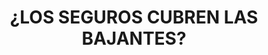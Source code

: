 ---
title: '¿LOS SEGUROS CUBREN LAS BAJANTES?'	
subTitle: 'DESCUBRE SI TIENES ASEGURADAS LAS BAJANTES DE TU COMUNIDAD'
metaDescription: 'Descubre si tu seguro se puede hacer cargo de la rotura de tus bajantes y qué hacer en caso de que no.'
metaContent: 'Descubre si tu seguro se puede hacer cargo de la rotura de tus bajantes y qué hacer en caso de que no.'
desc: 'Todo lo que necesitas saber para que tu seguro te cubra las bajantes'
mediumImage: '845.webp'
largeImage: '370.webp'

blogMeta: '23 ENERO 2024 - Desatascos Pociten'
excerpt: 'Lo que necesitas saber sobre tu seguro y las bajantes.'
detailBreadcrumbSubTitle: 'Blog - Desatascos Pociten'
detailBreadcrumbDesc: '¿Mi seguro me cubre las bajantes?'
detailSubTitle: 'HAZTE UN BUEN SEGURO'
quote: "Con la poliza de seguros adecuada podrás evitarte problemas en un futuro."
htmlCode: "
<h1>¿Los Seguros Cubren las Bajantes? Descubre Todo lo que Necesitas Saber</h1>
<p>Los problemas en las bajantes de un edificio pueden ser una pesadilla para cualquier propietario. Cuando surge una obstrucción o daño en las bajantes, es fundamental abordarlo de manera eficiente y económica. Una de las preguntas más frecuentes que surgen en estos casos es: ¿Los Seguros Cubren las Bajantes?</p>
<h2>¿Qué Son las Bajantes?</h2>
<p>Antes de responder a esa pregunta, es importante entender qué son las bajantes. Las bajantes son las tuberías verticales que transportan las aguas residuales desde los pisos superiores de un edificio hacia la red de alcantarillado municipal o el sistema de saneamiento. Estas tuberías son esenciales para mantener el buen funcionamiento de un edificio y prevenir problemas de obstrucción y filtraciones.</p>
<h2>¿Cuáles son los Problemas Comunes en las Bajantes?</h2>
<p>Los problemas comunes que pueden afectar a las bajantes incluyen atascos, acumulación de residuos, corrosión y daños estructurales. Estos problemas pueden causar fugas, malos olores, daños en las paredes y techos, y otros inconvenientes para los propietarios.</p>
<h2>¿Los Seguros Cubren las Bajantes?</h2>
<p>La respuesta a esta pregunta depende en gran medida de la póliza de seguro que tengas. En muchos casos, los seguros de propietario de vivienda pueden cubrir los daños causados por problemas en las bajantes si se cumplen ciertas condiciones. Aquí hay algunas cosas que debes tener en cuenta:</p>
<h3>1. Cobertura Específica:</h3>
<p>Algunas pólizas de seguro incluyen una cobertura específica para problemas de fontanería, que puede cubrir los costos de reparación de las bajantes en caso de daño accidental o repentino. Es importante revisar tu póliza y verificar si esta cobertura está incluida.</p>
<h3>2. Causa del Daño:</h3>
<p>El tipo de daño y su causa pueden influir en la cobertura del seguro. Por lo general, los seguros cubren daños imprevistos y accidentales, pero pueden no cubrir daños causados por negligencia o falta de mantenimiento adecuado. Asegúrate de entender las circunstancias bajo las cuales se produjo el daño.</p>
<h3>3. Deductibles y Límites:</h3>
<p>Revisa los deducibles y límites de tu póliza. Es importante saber cuánto tendrás que pagar de tu bolsillo antes de que el seguro cubra los costos. Además, asegúrate de conocer los límites máximos de cobertura para este tipo de daños.</p>
<h2>¿Qué Debes Hacer en Caso de Problemas en las Bajantes?</h2>
<p>Si enfrentas un problema en las bajantes de tu edificio, lo primero que debes hacer es contactar a tu compañía de seguros para informar sobre la situación. Proporciona todos los detalles necesarios y sigue las instrucciones que te den para presentar una reclamación. También es importante tomar medidas para mitigar cualquier daño adicional, como detener la fuga de agua y asegurarte de que no haya riesgo para la seguridad.</p>
<h2>Conclusión</h2>
<p>En resumen, si los seguros cubren las bajantes o no depende de tu póliza específica y las circunstancias del daño. Es fundamental revisar detenidamente tu contrato de seguro y comunicarte con tu compañía de seguros en caso de problemas en las bajantes. La prevención y el mantenimiento adecuado de las tuberías pueden ser clave para evitar costosos gastos de reparación.</p>
<p>Recuerda que la información proporcionada aquí es general y puede variar según la póliza de seguro y la ubicación geográfica. Siempre consulta con un experto en seguros para obtener asesoramiento personalizado.</p>
<h2>Evita Problemas Mayores con un Mantenimiento Adecuado de tus Tuberías y Alcantarillado</h2>
<p>Con la información adecuada y las herramientas necesarias, cualquier persona puede realizar obras de pocería con éxito y ahorrar dinero en el proceso.</p>
<p>Si deseas conocer más sobre el mantenimiento de las tuberías y el alcantarillado, te invitamos a explorar nuestros otros artículos relacionados. Mantener tu hogar en buen estado es esencial para evitar problemas mayores en el futuro.</p>
"
category:
    - todo | <span>04</span>
    - poceros | <span>02</span>
tag:
    - poceros
    - obras
    
isFeatured: true
---